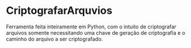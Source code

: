 # CriptografarArquvios
Ferramenta feita inteiramente em Python, com o intuito de criptografar arquivos somente necessitando uma chave de geração de criptografia e o caminho do arquivo a ser criptografado.
